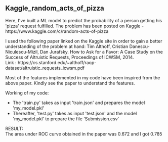 ## Kaggle_random_acts_of_pizza

<p>Here, I've built a ML model to predict the probability of a person getting his 'pizza' request fulfilled. The problem has been posted on Kaggle - https://www.kaggle.com/c/random-acts-of-pizza </p>

<p>I used the following paper linked on the Kaggle site in order to gain a better understanding of the problem at hand: Tim Althoff, Cristian Danescu-Niculescu-Mizil, Dan Jurafsky. How to Ask for a Favor: A Case Study on the Success of Altruistic Requests, Proceedings of ICWSM, 2014.<br>
Link : https://cs.stanford.edu/~althoff/raop-dataset/altruistic_requests_icwsm.pdf</p>

<p>Most of the features implemented in my code have been inspired from the above paper. Kindly see the paper to understand the features.</p>

Working of my code:<br>
<ul>
  <li>The 'train.py' takes as input 'train.json' and prepares the model 'my_model.pkl'</li>
  <li>Thereafter, 'test.py' takes as input 'test.json' and the model 'my_model.pkl' to prepare the file 'Submission.csv'</li>
</ul>

RESULT:<br>
The area under ROC curve obtained in the paper was 0.672 and I got 0.785
